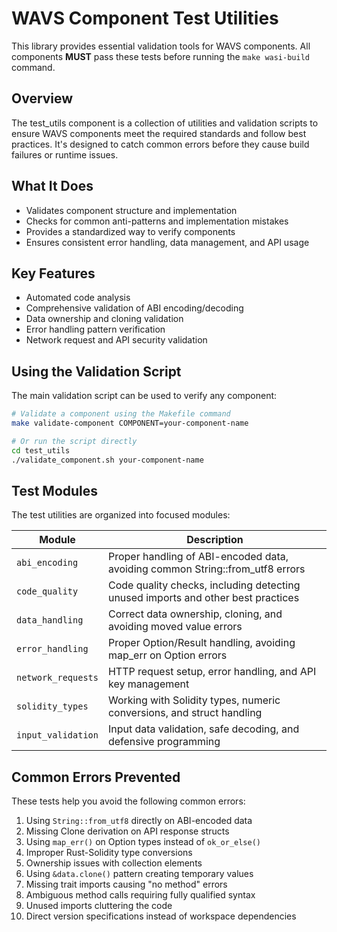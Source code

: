 # WAVS Component Test Utilities

This library provides essential validation tools for WAVS components. All components **MUST** pass these tests before running the `make wasi-build` command.

## Overview

The test_utils component is a collection of utilities and validation scripts to ensure WAVS components meet the required standards and follow best practices. It's designed to catch common errors before they cause build failures or runtime issues.

## What It Does

- Validates component structure and implementation
- Checks for common anti-patterns and implementation mistakes
- Provides a standardized way to verify components
- Ensures consistent error handling, data management, and API usage

## Key Features

- Automated code analysis
- Comprehensive validation of ABI encoding/decoding
- Data ownership and cloning validation
- Error handling pattern verification
- Network request and API security validation

## Using the Validation Script

The main validation script can be used to verify any component:

```bash
# Validate a component using the Makefile command
make validate-component COMPONENT=your-component-name

# Or run the script directly
cd test_utils
./validate_component.sh your-component-name
```


## Test Modules

The test utilities are organized into focused modules:

| Module | Description |
|--------|-------------|
| `abi_encoding` | Proper handling of ABI-encoded data, avoiding common String::from_utf8 errors |
| `code_quality` | Code quality checks, including detecting unused imports and other best practices |
| `data_handling` | Correct data ownership, cloning, and avoiding moved value errors |
| `error_handling` | Proper Option/Result handling, avoiding map_err on Option errors |
| `network_requests` | HTTP request setup, error handling, and API key management |
| `solidity_types` | Working with Solidity types, numeric conversions, and struct handling |
| `input_validation` | Input data validation, safe decoding, and defensive programming |

## Common Errors Prevented

These tests help you avoid the following common errors:

1. Using `String::from_utf8` directly on ABI-encoded data
2. Missing Clone derivation on API response structs 
3. Using `map_err()` on Option types instead of `ok_or_else()`
4. Improper Rust-Solidity type conversions
5. Ownership issues with collection elements
6. Using `&data.clone()` pattern creating temporary values
7. Missing trait imports causing "no method" errors
8. Ambiguous method calls requiring fully qualified syntax
9. Unused imports cluttering the code
10. Direct version specifications instead of workspace dependencies

